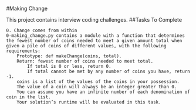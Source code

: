 #Making Change

This project contains interview coding challenges.
##Tasks To Complete

    0. Change comes from within
    0-making_change.py contains a module with a function that determines the fewest number of coins needed to meet a given amount total when given a pile of coins of different values, with the following requirements:
        Prototype: def makeChange(coins, total).
        Return: fewest number of coins needed to meet total.
            If total is 0 or less, return 0.
            If total cannot be met by any number of coins you have, return -1.
        coins is a list of the values of the coins in your possession.
        The value of a coin will always be an integer greater than 0.
        You can assume you have an infinite number of each denomination of coin in the list.
        Your solution’s runtime will be evaluated in this task.
